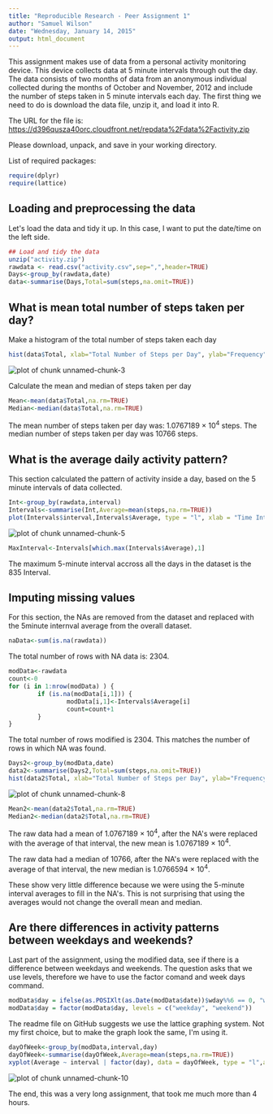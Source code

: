 ```yaml
---
title: "Reproducible Research - Peer Assignment 1"
author: "Samuel Wilson"
date: "Wednesday, January 14, 2015"
output: html_document
---
```


This assignment makes use of data from a personal activity monitoring device. This device collects data at 5 minute intervals through out the day. The data consists of two months of data from an anonymous individual collected during the months of October and November, 2012 and include the number of steps taken in 5 minute intervals each day.  The first thing we need to do is download the data file, unzip it, and load it into R. 

The URL for the file is: https://d396qusza40orc.cloudfront.net/repdata%2Fdata%2Factivity.zip

Please download, unpack, and save in your working directory.  

List of required packages:


```r
require(dplyr)
require(lattice)
```


## Loading and preprocessing the data
Let's load the data and tidy it up. In this case, I want to put the date/time on the left side.


```r
## Load and tidy the data
unzip("activity.zip")
rawdata <- read.csv("activity.csv",sep=",",header=TRUE)        
Days<-group_by(rawdata,date)
data<-summarise(Days,Total=sum(steps,na.omit=TRUE))
```

## What is mean total number of steps taken per day?
Make a histogram of the total number of steps taken each day


```r
hist(data$Total, xlab="Total Number of Steps per Day", ylab="Frequency", main="Histogram of Total Steps taken per day", col="green")
```

![plot of chunk unnamed-chunk-3](figure/unnamed-chunk-3-1.png) 

Calculate the mean and median of steps taken per day


```r
Mean<-mean(data$Total,na.rm=TRUE)
Median<-median(data$Total,na.rm=TRUE)
```

The mean number of steps taken per day was: 1.0767189 &times; 10<sup>4</sup> steps.
The median number of steps taken per day was 10766 steps.


## What is the average daily activity pattern?
This section calculated the pattern of activity inside a day, based on the 5 minute intervals of data collected.


```r
Int<-group_by(rawdata,interval)
Intervals<-summarise(Int,Average=mean(steps,na.rm=TRUE))
plot(Intervals$interval,Intervals$Average, type = "l", xlab = "Time Intervals in 5-minute Segments", ylab = "Mean number of steps taken per Day" )
```

![plot of chunk unnamed-chunk-5](figure/unnamed-chunk-5-1.png) 

```r
MaxInterval<-Intervals[which.max(Intervals$Average),1]
```

The maximum 5-minute interval accross all the days in the dataset is the 835 Interval.

## Imputing missing values
For this section, the NAs are removed from the dataset and replaced with the 5minute internval average from the overall dataset.  


```r
naData<-sum(is.na(rawdata))
```

The total number of rows with NA data is: 2304.


```r
modData<-rawdata
count<-0
for (i in 1:nrow(modData) ) {
        if (is.na(modData[i,1])) {
                modData[i,1]<-Intervals$Average[i]
                count=count+1
        }   
}
```

The total number of rows modified is 2304.  This matches the number of rows in which NA was found.


```r
Days2<-group_by(modData,date)
data2<-summarise(Days2,Total=sum(steps,na.omit=TRUE))
hist(data2$Total, xlab="Total Number of Steps per Day", ylab="Frequency", main="Histogram of Total Steps taken per day with Modified Data", col="red")
```

![plot of chunk unnamed-chunk-8](figure/unnamed-chunk-8-1.png) 

```r
Mean2<-mean(data2$Total,na.rm=TRUE)
Median2<-median(data2$Total,na.rm=TRUE)
```

The raw data had a mean of 1.0767189 &times; 10<sup>4</sup>, after the NA's were replaced with the average of that interval, the new mean is 1.0767189 &times; 10<sup>4</sup>.

The raw data had a median of 10766, after the NA's were replaced with the average of that interval, the new median is 1.0766594 &times; 10<sup>4</sup>.

These show very little difference because we were using the 5-minute interval averages to fill in the NA's.  This is not surprising that using the averages would not change the overall mean and median.


## Are there differences in activity patterns between weekdays and weekends?
Last part of the assignment, using the modified data, see if there is a difference between weekdays and weekends.  The question asks that we use levels, therefore we have to use the factor comand and week days command.


```r
modData$day = ifelse(as.POSIXlt(as.Date(modData$date))$wday%%6 == 0, "weekend", "weekday")
modData$day = factor(modData$day, levels = c("weekday", "weekend"))
```

The readme file on GitHub suggests we use the lattice graphing system.  Not my first choice, but to make the graph look the same, I'm using it.  


```r
dayOfWeek<-group_by(modData,interval,day)
dayOfWeek<-summarise(dayOfWeek,Average=mean(steps,na.rm=TRUE))
xyplot(Average ~ interval | factor(day), data = dayOfWeek, type = "l",aspect = 1/2) 
```

![plot of chunk unnamed-chunk-10](figure/unnamed-chunk-10-1.png) 


The end, this was a very long assignment, that took me much more than 4 hours.  
